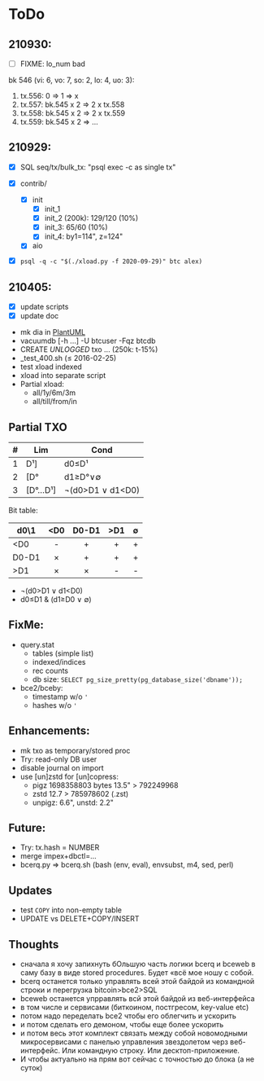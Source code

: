 # ToDo

## 210930:
- [ ] FIXME: lo_num bad

bk 546 (vi: 6, vo: 7, so: 2, lo: 4, uo: 3):
  1. tx.556: 0 => 1 => x
  2. tx.557: bk.545 x 2 => 2 x tx.558
  3. tx.558: bk.545 x 2 => 2 x tx.559
  4. tx.559: bk.545 x 2 => ...

## 210929:

- [x] SQL seq/tx/bulk_tx: "psql exec -c as single tx"
- [x] contrib/
   - [x] init
      - [x] init_1
      - [x] init_2 (200k): 129/120 (10%)
      - [x] init_3: 65/60 (10%)
      - [x] init_4: by1=114", z=124"
   - [x] aio
- [x] `psql -q -c "$(./xload.py -f 2020-09-29)" btc alex)`


## 210405:

- [x] update scripts
- [x] update doc
- mk dia in [PlantUML](http://www.plantuml.com/plantuml/uml/)
- vacuumdb [-h ...] -U btcuser -Fqz btcdb
- CREATE _UNLOGGED_ txo ... (250k: t-15%)
- _test_400.sh (&le; 2016-02-25)
- test xload indexed
- xload into separate script
- Partial xload:
  - all/1y/6m/3m
  - all/till/from/in

## Partial TXO

\# | Lim      | Cond
---|----------|------
1  | D&sup1;] | d0&le;D&sup1;
2  | [D&deg;  | d1&ge;D&deg;&or;&empty;
3  | [D&deg;&hellip;D&sup1;] | &not;(d0&gt;D1 &or; d1&lt;D0)

Bit table:

d0\1 | <D0 |D0-D1| >D1 |&empty;
-----|:---:|:---:|:---:|:---:
\<D0 |  -  |  +  |  +  |  +
D0-D1|  ×  |  +  |  +  |  +
\>D1 |  ×  |  ×  |  -  |  -

- &not;(d0&gt;D1 &or; d1&lt;D0)
- d0&le;D1 & (d1&ge;D0 &or; &empty;)

## FixMe:

- query.stat
  - tables (simple list)
  - indexed/indices
  - rec counts
  - db size: `SELECT pg_size_pretty(pg_database_size('dbname'));`
- bce2/bceby:
  - timestamp w/o `'`
  - hashes w/o `'`

## Enhancements:

- mk txo as temporary/stored proc
- Try: read-only DB user
- disable journal on import
- use [un]zstd for [un]copress:
  - pigz 1698358803 bytes 13.5" > 792249968
  - zstd 12.7 > 785978602 (.zst)
  - unpigz: 6.6", unstd: 2.2"

## Future:

- Try: tx.hash = NUMBER
- merge impex+dbctl=...
- bcerq.py &rArr; bcerq.sh (bash (env, eval), envsubst, m4, sed, perl)

## Updates

- test `COPY` into non-empty table
- UPDATE vs DELETE+COPY/INSERT

## Thoughts

- сначала я хочу запихнуть бОльшую часть логики bcerq и bceweb в саму базу в виде stored procedures. Будет «всё мое ношу с собой.
- bcerq останется только управлять всей этой байдой из командной строки и перегрузка bitcoin>bce2>SQL
- bceweb останется упрравлять всй этой байдой из веб-интерфейса
- в том числе и сервисами (биткоином, постгресом, key-value etc)
- потом надо переделать bce2 чтобы его облегчить и ускорить
- и потом сделать его демоном, чтобы еще более ускорить
- и потом весь этот комплект связать между собой новомодными микросервисами с панелью управления звездолетом черз веб-интерфейс. Или командную строку. Или десктоп-приложение.
- И чтобы актуально на прям вот сейчас с точностью до блока (а не суток)
